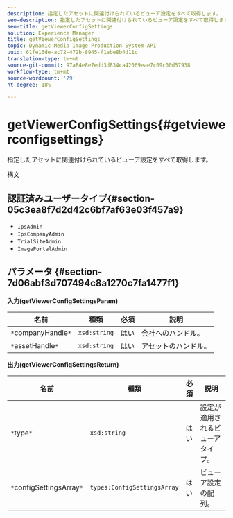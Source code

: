 ```yaml
---
description: 指定したアセットに関連付けられているビューア設定をすべて取得します。
seo-description: 指定したアセットに関連付けられているビューア設定をすべて取得します。
seo-title: getViewerConfigSettings
solution: Experience Manager
title: getViewerConfigSettings
topic: Dynamic Media Image Production System API
uuid: 61fe16de-ac72-472b-8945-f1ebe8b4d11c
translation-type: tm+mt
source-git-commit: 97a84e8e7edd3d834ca42069eae7c09c00d57938
workflow-type: tm+mt
source-wordcount: '79'
ht-degree: 18%

---
```



# getViewerConfigSettings{#getviewerconfigsettings}

指定したアセットに関連付けられているビューア設定をすべて取得します。

構文

## 認証済みユーザータイプ{#section-05c3ea8f7d2d42c6bf7af63e03f457a9}

* `IpsAdmin`
* `IpsCompanyAdmin`
* `TrialSiteAdmin`
* `ImagePortalAdmin`

## パラメータ {#section-7d06abf3d707494c8a1270c7fa1477f1}

**入力(getViewerConfigSettingsParam)**

| 名前 | 種類 | 必須 | 説明 |
|---|---|---|---|
| `*`companyHandle`*` | `xsd:string` | はい | 会社へのハンドル。 |
| `*`assetHandle`*` | `xsd:string` | はい | アセットのハンドル。 |

**出力(getViewerConfigSettingsReturn)**

| 名前 | 種類 | 必須 | 説明 |
|---|---|---|---|
| `*`type`*` | `xsd:string` | はい | 設定が適用されるビューアタイプ。 |
| `*`configSettingsArray`*` | `types:ConfigSettingsArray` | はい | ビューア設定の配列。 |

